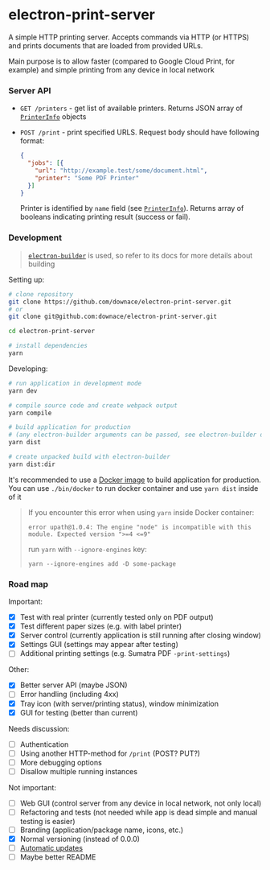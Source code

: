 # electron-print-server
A simple HTTP printing server.
Accepts commands via HTTP (or HTTPS) and prints documents that are loaded from provided URLs.

Main purpose is to allow faster (compared to Google Cloud Print, for example)
and simple printing from any device in local network

### Server API

- `GET /printers` - get list of available printers. Returns JSON array of
[`PrinterInfo`](https://electronjs.org/docs/api/structures/printer-info) objects

- `POST /print` - print specified URLS. Request body should have following format:

    ```json
    {
      "jobs": [{
        "url": "http://example.test/some/document.html",
        "printer": "Some PDF Printer"
      }]
    }
    ```
    Printer is identified by `name` field
    (see [`PrinterInfo`](https://electronjs.org/docs/api/structures/printer-info)).
    Returns array of booleans indicating printing result (success or fail).

### Development

> [`electron-builder`](https://www.electron.build) is used, so refer to its docs for more details about building

Setting up:

```bash
# clone repository
git clone https://github.com/downace/electron-print-server.git
# or
git clone git@github.com:downace/electron-print-server.git

cd electron-print-server

# install dependencies
yarn
```

Developing:

```bash
# run application in development mode
yarn dev

# compile source code and create webpack output
yarn compile

# build application for production
# (any electron-builder arguments can be passed, see electron-builder docs for details)
yarn dist

# create unpacked build with electron-builder
yarn dist:dir
```

It's recommended to use a [Docker image](https://www.electron.build/multi-platform-build#docker)
to build application for production. You can use `./bin/docker` to run docker container
and use `yarn dist` inside of it

> If you encounter this error when using `yarn` inside Docker container:
>
> ```
> error upath@1.0.4: The engine "node" is incompatible with this module. Expected version ">=4 <=9"
> ```
>
> run `yarn` with `--ignore-engines` key:
>
> ```
> yarn --ignore-engines add -D some-package
> ```

### Road map

Important:

- [x] Test with real printer (currently tested only on PDF output)
- [x] Test different paper sizes (e.g. with label printer)
- [x] Server control (currently application is still running after closing window)
- [x] Settings GUI (settings may appear after testing)
- [ ] Additional printing settings (e.g. Sumatra PDF `-print-settings`)

Other:

- [x] Better server API (maybe JSON)
- [ ] Error handling (including 4xx)
- [x] Tray icon (with server/printing status), window minimization
- [x] GUI for testing (better than current)

Needs discussion:

- [ ] Authentication
- [ ] Using another HTTP-method for `/print` (POST? PUT?)
- [ ] More debugging options
- [ ] Disallow multiple running instances

Not important:

- [ ] Web GUI (control server from any device in local network, not only local)
- [ ] Refactoring and tests (not needed while app is dead simple and manual testing is easier)
- [ ] Branding (application/package name, icons, etc.)
- [x] Normal versioning (instead of 0.0.0)
- [ ] [Automatic updates](https://electronjs.org/docs/tutorial/updates)
- [ ] Maybe better README
